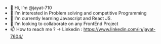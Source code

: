 - 👋 Hi, I’m @jayat-710
- 👀 I’m interested in Problem solving and competitive Programming
- 🌱 I’m currently learning Javascript and React JS. 
- 💞️ I’m looking to collaborate on any FrontEnd Project
- 📫 How to reach me ? 
    -> Linkedin : https://www.linkedin.com/in/jayat-7604/ 

<!---
jayat-710/jayat-710 is a ✨ special ✨ repository because its `README.md` (this file) appears on your GitHub profile.
You can click the Preview link to take a look at your changes.
--->
